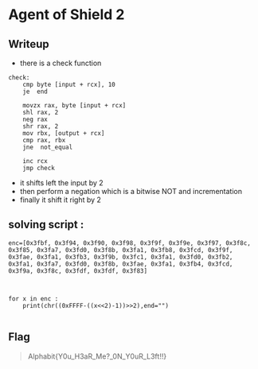 # Agent of Shield 2
## Writeup

- there is a check function
```
check:
    cmp byte [input + rcx], 10
    je  end

    movzx rax, byte [input + rcx]
    shl rax, 2
    neg rax
    shr rax, 2
    mov rbx, [output + rcx]
    cmp rax, rbx
    jne  not_equal

    inc rcx
    jmp check
```
- it shifts left the input by 2
- then perform a negation which is a bitwise NOT and incrementation
- finally it shift it right by 2

## solving script :

```
enc=[0x3fbf, 0x3f94, 0x3f90, 0x3f98, 0x3f9f, 0x3f9e, 0x3f97, 0x3f8c, 0x3f85, 0x3fa7, 0x3fd0, 0x3f8b, 0x3fa1, 0x3fb8, 0x3fcd, 0x3f9f, 0x3fae, 0x3fa1, 0x3fb3, 0x3f9b, 0x3fc1, 0x3fa1, 0x3fd0, 0x3fb2, 0x3fa1, 0x3fa7, 0x3fd0, 0x3f8b, 0x3fae, 0x3fa1, 0x3fb4, 0x3fcd, 0x3f9a, 0x3f8c, 0x3fdf, 0x3fdf, 0x3f83]



for x in enc :
    print(chr((0xFFFF-((x<<2)-1))>>2),end="")
    
```

## Flag

> Alphabit{Y0u_H3aR_Me?_0N_Y0uR_L3ft!!}

